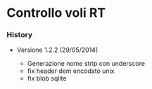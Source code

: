 # Controllo voli RT #

### History

* Versione 1.2.2 (29/05/2014)

  * Generazione nome strip con underscore
  * fix header dem encodato unix
  * fix blob sqlite
